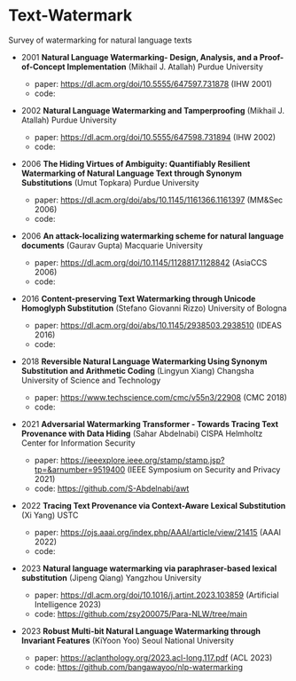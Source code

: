 # Text-Watermark
Survey of watermarking for natural language texts


- 2001 **Natural Language Watermarking- Design, Analysis, and a Proof-of-Concept Implementation** (Mikhail J. Atallah) Purdue University
  - paper: https://dl.acm.org/doi/10.5555/647597.731878 (IHW 2001)
  - code: 

- 2002 **Natural Language Watermarking and Tamperproofing** (Mikhail J. Atallah) Purdue University
  - paper: https://dl.acm.org/doi/10.5555/647598.731894 (IHW 2002)
  - code: 

- 2006 **The Hiding Virtues of Ambiguity: Quantifiably Resilient Watermarking of Natural Language Text through Synonym Substitutions** (Umut Topkara) Purdue University
  - paper: https://dl.acm.org/doi/abs/10.1145/1161366.1161397 (MM&Sec 2006)
  - code:

- 2006 **An attack-localizing watermarking scheme for natural language documents** (Gaurav Gupta) Macquarie University
  - paper: https://dl.acm.org/doi/10.1145/1128817.1128842 (AsiaCCS 2006)
  - code: 

- 2016 **Content-preserving Text Watermarking through Unicode Homoglyph Substitution** (Stefano Giovanni Rizzo) University of Bologna
  - paper: https://dl.acm.org/doi/abs/10.1145/2938503.2938510 (IDEAS 2016)
  - code: 

- 2018 **Reversible Natural Language Watermarking Using Synonym Substitution and Arithmetic Coding** (Lingyun Xiang) Changsha University of Science and Technology
  - paper: https://www.techscience.com/cmc/v55n3/22908 (CMC 2018)
  - code: 

- 2021 **Adversarial Watermarking Transformer - Towards Tracing Text Provenance with Data Hiding** (Sahar Abdelnabi) CISPA Helmholtz Center for Information Security
  - paper: https://ieeexplore.ieee.org/stamp/stamp.jsp?tp=&arnumber=9519400 (IEEE Symposium on Security and Privacy 2021)
  - code: https://github.com/S-Abdelnabi/awt

- 2022 **Tracing Text Provenance via Context-Aware Lexical Substitution** (Xi Yang) USTC
  - paper: https://ojs.aaai.org/index.php/AAAI/article/view/21415 (AAAI 2022)
  - code: 

- 2023 **Natural language watermarking via paraphraser-based lexical substitution** (Jipeng Qiang) Yangzhou University
  - paper: https://dl.acm.org/doi/10.1016/j.artint.2023.103859 (Artificial Intelligence 2023)
  - code: https://github.com/zsy200075/Para-NLW/tree/main

- 2023 **Robust Multi-bit Natural Language Watermarking through Invariant Features** (KiYoon Yoo) Seoul National University
  - paper: https://aclanthology.org/2023.acl-long.117.pdf (ACL 2023)
  - code: https://github.com/bangawayoo/nlp-watermarking

